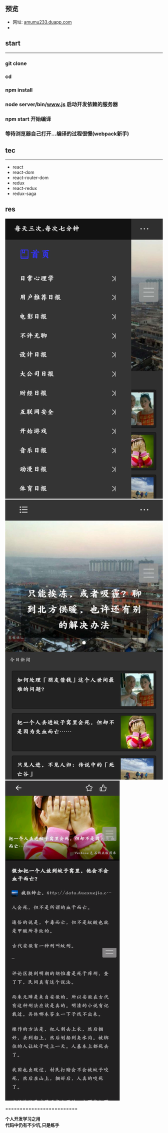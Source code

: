## 预览
- 网址: [amumu233.duapp.com](amumu233.duapp.com)
- [](images/erweima.png)


## start
---

### git clone 
### cd <file>
### npm install
### node server/bin/www.js 启动开发依赖的服务器
### npm start 开始编译
### 等待浏览器自己打开...编译的过程很慢(webpack新手)


## tec
-------------

- react        
- react-dom     
- react-router-dom     
- redux    
- react-redux     
- redux-saga     


## res

![首页](images/1.jpg)
![主题](images/2.jpg)
![文章](images/3.png)

=========================

**个人开发学习之用**    
**代码中仍有不少坑,只是练手**